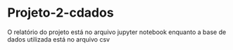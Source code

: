 # Projeto-2-cdados
O relatório do projeto está no arquivo jupyter notebook enquanto a base de dados utilizada está no arquivo csv
